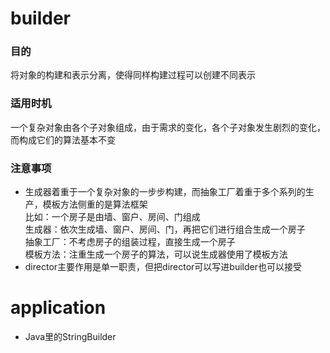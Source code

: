 # builder
### 目的
将对象的构建和表示分离，使得同样构建过程可以创建不同表示
### 适用时机
一个复杂对象由各个子对象组成，由于需求的变化，各个子对象发生剧烈的变化，而构成它们的算法基本不变

### 注意事项
- 生成器着重于一个复杂对象的一步步构建，而抽象工厂着重于多个系列的生产，模板方法侧重的是算法框架  
比如：一个房子是由墙、窗户、房间、门组成  
生成器：依次生成墙、窗户、房间、门，再把它们进行组合生成一个房子  
抽象工厂：不考虑房子的组装过程，直接生成一个房子  
模板方法：注重生成一个房子的算法，可以说生成器使用了模板方法
- director主要作用是单一职责，但把director可以写进builder也可以接受

# application
- Java里的StringBuilder